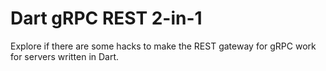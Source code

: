 # Dart gRPC REST 2-in-1

Explore if there are some hacks to make the REST gateway for gRPC work for servers written in Dart.
